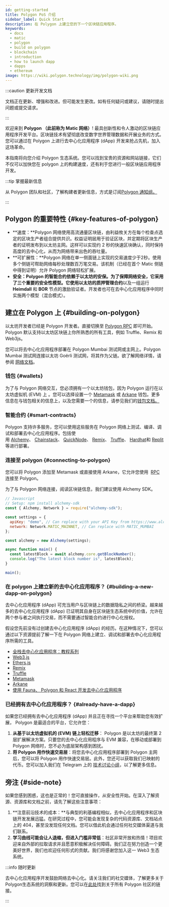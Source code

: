 ```yaml
---
id: getting-started
title: Polygon PoS 介绍
sidebar_label: Quick Start
description: 在 Polygon 上建立您的下一个区块链应用程序。
keywords:
  - docs
  - matic
  - polygon
  - build on polygon
  - blockchain
  - introduction
  - how to launch dapp
  - dapps
  - ethereum
image: https://wiki.polygon.technology/img/polygon-wiki.png
---
```


:::caution 更新开发文档

文档正在更新、增强和改进。但可能发生更改。如有任何疑问或建议，请随时提出问题或提交请求。

:::

欢迎来到 **Polygon （此前称为 Matic 网络）**! 最具创新性和令人激动的区块链应用程序开发平台。区块链技术有望彻底改变数字世界管理数据和开展业务的方式。您可以通过在 Polygon 上进行去中心化应用程序 (dApp) 开发来抢占先机，加入这场革命。

本指南将向您介绍 Polygon 生态系统。您可以找到宝贵的资源和网站链接，它们不仅可以加快您在 polygon 上的构建速度，还有利于您进行一般区块链应用程序开发。

:::tip 掌握最新信息

从 Polygon 团队和社区，了解构建者更新信息，方式是订阅[<ins>Polygon 通知组。</ins>](https://polygon.technology/notifications/)

:::

## Polygon 的重要特性 {#key-features-of-polygon}

- **速度：**Polygon 网络使用高流通量区块链，由利益攸关方在每个检查点选定的区块生产者组合提供共识。权益证明层用于验证区块，并定期将区块生产者的证明发布到以太坊主网。这样可以实现约 2 秒的快速区块确认，同时保持高度的去中心化，从而为网络带来出色的吞吐量。
- **可扩展性：**Polygon 网络在单一侧面链上实现的交易速度少于2秒。使用多个侧链可帮助网络每秒处理数百万笔交易。该机制（已经在首个 Matic 侧链中得到证明）允许 Polygon 网络轻松扩展。
- **安全：**Polygon 的智能合约依赖于以太坊的安保。为了保障网络安全，它采用了三个重要的安全性模型。它使用以太坊的**质押管理合约**以及一组运行 **Heimdall** 和 **BOR** 节点的激励验证者。开发者也可在去中心化应用程序中同时实施两个模型（混合模式）。

## 建立在 Polygon 上 {#building-on-polygon}

以太坊开发者已经是 Polygon 开发者。直接切换至 [Polygon RPC](https://polygon-rpc.com/) 即可开始。Polygon 默认支持以太坊区块链上你所熟悉的所有工具，例如 Truffle、Remix 和 Web3js。

您可以将去中心化应用程序部署在 Polygon Mumbai 测试网或主网上。Polygon Mumbai 测试网连接以太坊 Goërli 测试网，将其作为父链。欲了解网络详情，请参阅 [网络文档](https://github.com/maticnetwork/matic-docs/blob/master/docs/operate/network.md)。

### 钱包 {#wallets}

为了与 Polygon 网络交互，您必须拥有一个以太坊钱包，因为 Polygon 运行在以太坊虚拟机 (EVM) 上 。您可以选择设置一个 [Metamask](https://github.com/maticnetwork/matic-docs/blob/master/docs/develop/metamask/overview.md) 或 [Arkane](https://github.com/maticnetwork/matic-docs/blob/master/docs/develop/wallets/arkane/intro_arkane.md) 钱包。更多信息在与钱包相关的信息上，以及您需要一个的信息，请参见我们的[钱包文档。](https://docs.polygon.technology/docs/develop/wallets/getting-started)

### 智能合约 {#smart-contracts}

Polygon 支持许多服务，您可以使用这些服务在 Polygon 网络上测试、编译、调试和部署去中心化应用程序。包括使用 [Alchemy](https://github.com/maticnetwork/matic-docs/blob/master/docs/develop/alchemy.md)、 [Chainstack](https://github.com/maticnetwork/matic-docs/blob/master/docs/develop/chainstack.md)、 [QuickNode](https://github.com/maticnetwork/matic-docs/blob/master/docs/develop/quicknode.md)、 [Remix](https://github.com/maticnetwork/matic-docs/blob/master/docs/develop/remix.md)、 [Truffle](https://github.com/maticnetwork/matic-docs/blob/master/docs/develop/truffle.md)、 [Hardhat](https://github.com/maticnetwork/matic-docs/blob/master/docs/develop/hardhat.md)和 [Replit](https://github.com/maticnetwork/matic-docs/blob/master/docs/develop/replit.md) 等进行部署。

### 连接至 polygon {#connecting-to-polygon}

您可以将 Polygon 添加至 Metamask 或直接使用 Arkane，它允许您使用  [RPC](https://docs.polygon.technology/docs/develop/metamask/config-polygon-on-metamask/) 连接至 Polygon。

为了与 Polygon 网络连接，阅读区块链信息，我们建议使用 Alchemy  SDK。

```js
// Javascript
// Setup: npm install alchemy-sdk
const { Alchemy, Network } = require("alchemy-sdk");

const settings = {
  apiKey: "demo", // Can replace with your API Key from https://www.alchemy.com
  network: Network.MATIC_MAINNET, // Can replace with MATIC_MUMBAI
};

const alchemy = new Alchemy(settings);

async function main() {
  const latestBlock = await alchemy.core.getBlockNumber();
  console.log("The latest block number is", latestBlock);
}

main();
```

### 在 polygon 上建立新的去中心化应用程序？ {#building-a-new-dapp-on-polygon}

去中心化应用程序 (dApp) 可充当用户与区块链上的数据隐私之间的桥梁。越来越多的去中心化应用程序 (dApp) 已证明其自身在区块链生态系统中的价值，允许在两个参与者之间执行交易，而不需要通过智能合约进行中心化授权。

假设您先前没有过创建去中心化应用程序 (dApp) 的经历。在这种情况下，您可以通过以下资源提前了解一下在 Polygon 网络上建立、调试和部署去中心化应用程序所需的工具。

- [全栈去中心化应用程序：教程系列](https://kauri.io/full-stack-dapp-tutorial-series/5b8e401ee727370001c942e3/c)
- [Web3.js](https://www.dappuniversity.com/articles/web3-js-intro)
- [Ethers.js](https://docs.ethers.io/v5/)
- [Remix](https://docs.polygon.technology/docs/develop/remix/)
- [Truffle](https://docs.polygon.technology/docs/develop/truffle)
- [Metamask](https://docs.polygon.technology/docs/develop/metamask/overview)
- [Arkane](https://docs.polygon.technology/docs/develop/wallets/arkane/intro)
- [使用 Fauna、 Polygon 和 React 开发去中心化应用程序](https://docs.polygon.technology/docs/develop/dapp-fauna-polygon-react)

### 已经拥有去中心化应用程序？ {#already-have-a-dapp}

如果您已经拥有去中心化应用程序 (dApp) 并且正在寻找一个平台来帮助您有效扩展， Polygon 是最适合的平台，它允许您：

1. **从基于以太坊虚拟机的 (EVM) 链上轻松迁移**： Polygon 是以太坊的最终第 2 层扩展解决方案。只要您的去中心化应用程序与 EVM 兼容，在移动或部署到 Polygon 网络时，您不必为底层架构感到困扰。
2. **将 Polygon 用作快速交易层**：将您去中心化应用程序部署到 Polygon 主网后，您可以将 Polygon 用作快速交易层。此外，您还可以获取我们已映射的代币。您可以加入我们在 Telegram 上的 [技术讨论小组](http://bit.ly/matic-technical-group)，以了解更多信息。

## 旁注 {#side-note}

如果您感到困惑，这也是正常的！您可直接操作，从安全性开始。在深入了解资源、资源库和文档之前，请先了解这些注意事项：

1. **注意前沿技术的成本：**与典型的利基编程相似，去中心化应用程序和区块链开发发展迅猛。在研究过程中，您可能会发现复杂的代码资源库、文档站点上的 404，甚至没发现任何文档。您可以借此机会通过任何社交媒体渠道与我们联系。
2. **学习曲线可能会让人退缩，但进入门槛非常低**：社区非常开放和热情！项目欢迎来自外部的拉取请求并且愿意积极解决任何障碍。我们正在努力创造一个更美好世界，我们也欢迎任何形式的贡献。我们将感谢您加入这一 Web3 生态系统。

:::info 随时更新

去中心化应用程序开发鼓励网络去中心化。请关注我们的社交媒体，了解更多关于 Polygon生态系统的洞察和更新。您可以在[此处](https://polygon.technology/community/)找到关于所有 Polygon 社区的链接。

:::
